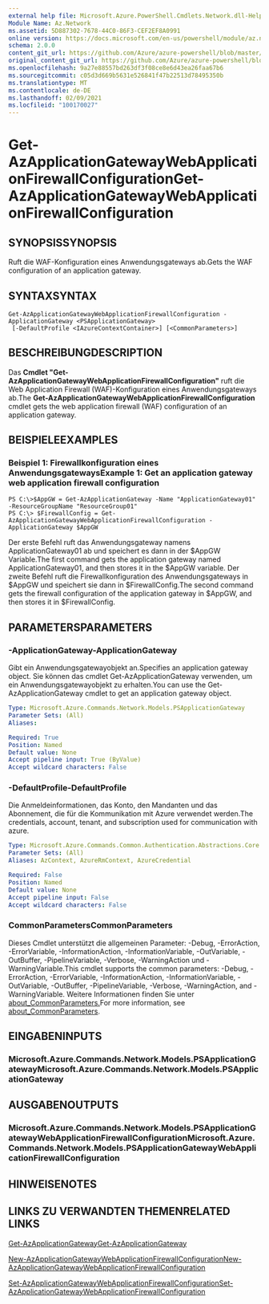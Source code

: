 ```yaml
---
external help file: Microsoft.Azure.PowerShell.Cmdlets.Network.dll-Help.xml
Module Name: Az.Network
ms.assetid: 5D887302-7678-44C0-86F3-CEF2EF8A0991
online version: https://docs.microsoft.com/en-us/powershell/module/az.network/get-azapplicationgatewaywebapplicationfirewallconfiguration
schema: 2.0.0
content_git_url: https://github.com/Azure/azure-powershell/blob/master/src/Network/Network/help/Get-AzApplicationGatewayWebApplicationFirewallConfiguration.md
original_content_git_url: https://github.com/Azure/azure-powershell/blob/master/src/Network/Network/help/Get-AzApplicationGatewayWebApplicationFirewallConfiguration.md
ms.openlocfilehash: 9a27e88557bd263df3f08ce8e6d43ea26faa67b6
ms.sourcegitcommit: c05d3d669b5631e526841f47b22513d78495350b
ms.translationtype: MT
ms.contentlocale: de-DE
ms.lasthandoff: 02/09/2021
ms.locfileid: "100170027"
---
```

# <span data-ttu-id="d062a-101">Get-AzApplicationGatewayWebApplicationFirewallConfiguration</span><span class="sxs-lookup"><span data-stu-id="d062a-101">Get-AzApplicationGatewayWebApplicationFirewallConfiguration</span></span>

## <span data-ttu-id="d062a-102">SYNOPSIS</span><span class="sxs-lookup"><span data-stu-id="d062a-102">SYNOPSIS</span></span>
<span data-ttu-id="d062a-103">Ruft die WAF-Konfiguration eines Anwendungsgateways ab.</span><span class="sxs-lookup"><span data-stu-id="d062a-103">Gets the WAF configuration of an application gateway.</span></span>

## <span data-ttu-id="d062a-104">SYNTAX</span><span class="sxs-lookup"><span data-stu-id="d062a-104">SYNTAX</span></span>

```
Get-AzApplicationGatewayWebApplicationFirewallConfiguration -ApplicationGateway <PSApplicationGateway>
 [-DefaultProfile <IAzureContextContainer>] [<CommonParameters>]
```

## <span data-ttu-id="d062a-105">BESCHREIBUNG</span><span class="sxs-lookup"><span data-stu-id="d062a-105">DESCRIPTION</span></span>
<span data-ttu-id="d062a-106">Das **Cmdlet "Get-AzApplicationGatewayWebApplicationFirewallConfiguration"** ruft die Web Application Firewall (WAF)-Konfiguration eines Anwendungsgateways ab.</span><span class="sxs-lookup"><span data-stu-id="d062a-106">The **Get-AzApplicationGatewayWebApplicationFirewallConfiguration** cmdlet gets the web application firewall (WAF) configuration of an application gateway.</span></span>

## <span data-ttu-id="d062a-107">BEISPIELE</span><span class="sxs-lookup"><span data-stu-id="d062a-107">EXAMPLES</span></span>

### <span data-ttu-id="d062a-108">Beispiel 1: Firewallkonfiguration eines Anwendungsgateways</span><span class="sxs-lookup"><span data-stu-id="d062a-108">Example 1: Get an application gateway web application firewall configuration</span></span>
```
PS C:\>$AppGW = Get-AzApplicationGateway -Name "ApplicationGateway01" -ResourceGroupName "ResourceGroup01"
PS C:\> $FirewallConfig = Get-AzApplicationGatewayWebApplicationFirewallConfiguration -ApplicationGateway $AppGW
```

<span data-ttu-id="d062a-109">Der erste Befehl ruft das Anwendungsgateway namens ApplicationGateway01 ab und speichert es dann in der $AppGW Variable.</span><span class="sxs-lookup"><span data-stu-id="d062a-109">The first command gets the application gateway named ApplicationGateway01, and then stores it in the $AppGW variable.</span></span>
<span data-ttu-id="d062a-110">Der zweite Befehl ruft die Firewallkonfiguration des Anwendungsgateways in $AppGW und speichert sie dann in $FirewallConfig.</span><span class="sxs-lookup"><span data-stu-id="d062a-110">The second command gets the firewall configuration of the application gateway in $AppGW, and then stores it in $FirewallConfig.</span></span>

## <span data-ttu-id="d062a-111">PARAMETERS</span><span class="sxs-lookup"><span data-stu-id="d062a-111">PARAMETERS</span></span>

### <span data-ttu-id="d062a-112">-ApplicationGateway</span><span class="sxs-lookup"><span data-stu-id="d062a-112">-ApplicationGateway</span></span>
<span data-ttu-id="d062a-113">Gibt ein Anwendungsgatewayobjekt an.</span><span class="sxs-lookup"><span data-stu-id="d062a-113">Specifies an application gateway object.</span></span>
<span data-ttu-id="d062a-114">Sie können das cmdlet Get-AzApplicationGateway verwenden, um ein Anwendungsgatewayobjekt zu erhalten.</span><span class="sxs-lookup"><span data-stu-id="d062a-114">You can use the Get-AzApplicationGateway cmdlet to get an application gateway object.</span></span>

```yaml
Type: Microsoft.Azure.Commands.Network.Models.PSApplicationGateway
Parameter Sets: (All)
Aliases:

Required: True
Position: Named
Default value: None
Accept pipeline input: True (ByValue)
Accept wildcard characters: False
```

### <span data-ttu-id="d062a-115">-DefaultProfile</span><span class="sxs-lookup"><span data-stu-id="d062a-115">-DefaultProfile</span></span>
<span data-ttu-id="d062a-116">Die Anmeldeinformationen, das Konto, den Mandanten und das Abonnement, die für die Kommunikation mit Azure verwendet werden.</span><span class="sxs-lookup"><span data-stu-id="d062a-116">The credentials, account, tenant, and subscription used for communication with azure.</span></span>

```yaml
Type: Microsoft.Azure.Commands.Common.Authentication.Abstractions.Core.IAzureContextContainer
Parameter Sets: (All)
Aliases: AzContext, AzureRmContext, AzureCredential

Required: False
Position: Named
Default value: None
Accept pipeline input: False
Accept wildcard characters: False
```

### <span data-ttu-id="d062a-117">CommonParameters</span><span class="sxs-lookup"><span data-stu-id="d062a-117">CommonParameters</span></span>
<span data-ttu-id="d062a-118">Dieses Cmdlet unterstützt die allgemeinen Parameter: -Debug, -ErrorAction, -ErrorVariable, -InformationAction, -InformationVariable, -OutVariable, -OutBuffer, -PipelineVariable, -Verbose, -WarningAction und -WarningVariable.</span><span class="sxs-lookup"><span data-stu-id="d062a-118">This cmdlet supports the common parameters: -Debug, -ErrorAction, -ErrorVariable, -InformationAction, -InformationVariable, -OutVariable, -OutBuffer, -PipelineVariable, -Verbose, -WarningAction, and -WarningVariable.</span></span> <span data-ttu-id="d062a-119">Weitere Informationen finden Sie unter [about_CommonParameters.](http://go.microsoft.com/fwlink/?LinkID=113216)</span><span class="sxs-lookup"><span data-stu-id="d062a-119">For more information, see [about_CommonParameters](http://go.microsoft.com/fwlink/?LinkID=113216).</span></span>

## <span data-ttu-id="d062a-120">EINGABEN</span><span class="sxs-lookup"><span data-stu-id="d062a-120">INPUTS</span></span>

### <span data-ttu-id="d062a-121">Microsoft.Azure.Commands.Network.Models.PSApplicationGateway</span><span class="sxs-lookup"><span data-stu-id="d062a-121">Microsoft.Azure.Commands.Network.Models.PSApplicationGateway</span></span>

## <span data-ttu-id="d062a-122">AUSGABEN</span><span class="sxs-lookup"><span data-stu-id="d062a-122">OUTPUTS</span></span>

### <span data-ttu-id="d062a-123">Microsoft.Azure.Commands.Network.Models.PSApplicationGatewayWebApplicationFirewallConfiguration</span><span class="sxs-lookup"><span data-stu-id="d062a-123">Microsoft.Azure.Commands.Network.Models.PSApplicationGatewayWebApplicationFirewallConfiguration</span></span>

## <span data-ttu-id="d062a-124">HINWEISE</span><span class="sxs-lookup"><span data-stu-id="d062a-124">NOTES</span></span>

## <span data-ttu-id="d062a-125">LINKS ZU VERWANDTEN THEMEN</span><span class="sxs-lookup"><span data-stu-id="d062a-125">RELATED LINKS</span></span>

[<span data-ttu-id="d062a-126">Get-AzApplicationGateway</span><span class="sxs-lookup"><span data-stu-id="d062a-126">Get-AzApplicationGateway</span></span>](./Get-AzApplicationGateway.md)

[<span data-ttu-id="d062a-127">New-AzApplicationGatewayWebApplicationFirewallConfiguration</span><span class="sxs-lookup"><span data-stu-id="d062a-127">New-AzApplicationGatewayWebApplicationFirewallConfiguration</span></span>](./New-AzApplicationGatewayWebApplicationFirewallConfiguration.md)

[<span data-ttu-id="d062a-128">Set-AzApplicationGatewayWebApplicationFirewallConfiguration</span><span class="sxs-lookup"><span data-stu-id="d062a-128">Set-AzApplicationGatewayWebApplicationFirewallConfiguration</span></span>](./Set-AzApplicationGatewayWebApplicationFirewallConfiguration.md)


